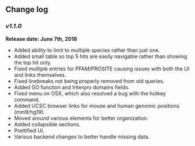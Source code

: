 ## Change log

### _**v1.1.0**_
**Release date: June 7th, 2018**
 - Added ability to limit to multiple species rather than just one.
 - Added small table so top 5 hits are easily navigable rather than showing the top hit only.
 - Fixed multiple entries for PFAM/PROSITE causing issues with both the UI and links themselves.
 - Fixed linebreaks not being properly removed from old queries.
 - Added GO function and Interpro domains fields.
 - Fixed menu on OSX, which also resolved a bug with the hotkey command.
 - Added UCSC browser links for mouse and human genomic positions (mm9/hg19).
 - Moved around various elements for better organization.
 - Added collapsible sections.
 - Prettified UI.
 - Various backend changes to better handle missing data.
